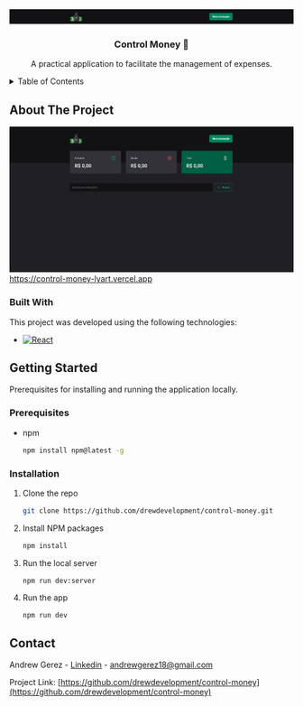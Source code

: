 <div align="center">
  <a href="https://control-money-lyart.vercel.app/">
    <img src="src/assets/controlmoney-main.png" alt="Logo">
  </a>

  <h3 align="center">Control Money 💸</h3>

  <p align="center">
    A practical application to facilitate the management of expenses.
  </p>
</div>



<details>
  <summary>Table of Contents</summary>
  <ol>
    <li>
      <a href="#about-the-project">About The Project</a>
      <ul>
        <li><a href="#built-with">Built With</a></li>
      </ul>
    </li>
    <li>
      <a href="#getting-started">Getting Started</a>
      <ul>
        <li><a href="#prerequisites">Prerequisites</a></li>
        <li><a href="#installation">Installation</a></li>
      </ul>
    </li>
  </ol>
</details>


## About The Project

[![Control Money - Environment][product-screenshot]]()
https://control-money-lyart.vercel.app


### Built With

This project was developed using the following technologies:

* [![React][React.js]][React-url]



## Getting Started

Prerequisites for installing and running the application locally.

### Prerequisites

* npm
  ```sh
  npm install npm@latest -g
  ```

### Installation

1. Clone the repo
   ```sh
   git clone https://github.com/drewdevelopment/control-money.git
   ```
2. Install NPM packages
   ```sh
   npm install
   ```
3. Run the local server
   ```
   npm run dev:server
   ```
4. Run the app
   ```sh
   npm run dev
   ```


## Contact

Andrew Gerez - [Linkedin](https://www.linkedin.com/in/andrewgerez/) - andrewgerez18@gmail.com

Project Link: [https://github.com/drewdevelopment/control-money](https://github.com/drewdevelopment/control-money)


[product-screenshot]: src/assets/controlmoney.png
[Next.js]: https://img.shields.io/badge/next.js-000000?style=for-the-badge&logo=nextdotjs&logoColor=white
[Next-url]: https://nextjs.org/
[React.js]: https://img.shields.io/badge/React-20232A?style=for-the-badge&logo=react&logoColor=61DAFB
[React-url]: https://reactjs.org/
[Vue.js]: https://img.shields.io/badge/Vue.js-35495E?style=for-the-badge&logo=vuedotjs&logoColor=4FC08D
[Vue-url]: https://vuejs.org/
[Angular.io]: https://img.shields.io/badge/Angular-DD0031?style=for-the-badge&logo=angular&logoColor=white
[Angular-url]: https://angular.io/
[Svelte.dev]: https://img.shields.io/badge/Svelte-4A4A55?style=for-the-badge&logo=svelte&logoColor=FF3E00
[Svelte-url]: https://svelte.dev/
[Laravel.com]: https://img.shields.io/badge/Laravel-FF2D20?style=for-the-badge&logo=laravel&logoColor=white
[Laravel-url]: https://laravel.com
[Bootstrap.com]: https://img.shields.io/badge/Bootstrap-563D7C?style=for-the-badge&logo=bootstrap&logoColor=white
[Bootstrap-url]: https://getbootstrap.com
[JQuery.com]: https://img.shields.io/badge/jQuery-0769AD?style=for-the-badge&logo=jquery&logoColor=white
[JQuery-url]: https://jquery.com 
